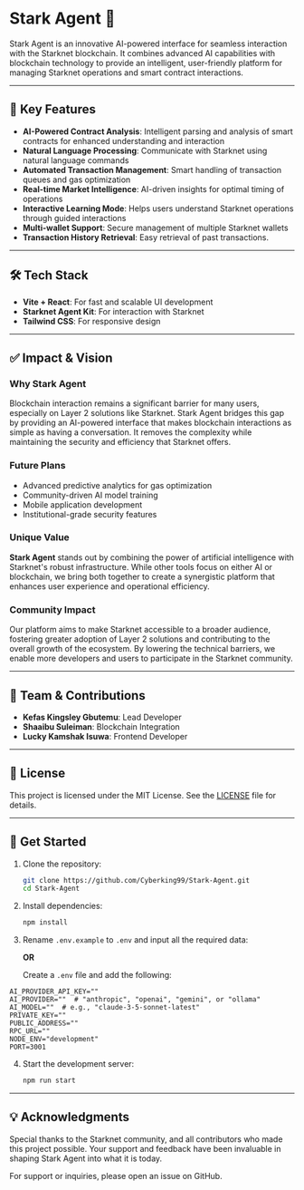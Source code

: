 # Stark Agent 🤖

Stark Agent is an innovative AI-powered interface for seamless interaction with the Starknet blockchain. It combines advanced AI capabilities with blockchain technology to provide an intelligent, user-friendly platform for managing Starknet operations and smart contract interactions.

---
## 🌟 Key Features

- **AI-Powered Contract Analysis**: Intelligent parsing and analysis of smart contracts for enhanced understanding and interaction
- **Natural Language Processing**: Communicate with Starknet using natural language commands
- **Automated Transaction Management**: Smart handling of transaction queues and gas optimization
- **Real-time Market Intelligence**: AI-driven insights for optimal timing of operations
- **Interactive Learning Mode**: Helps users understand Starknet operations through guided interactions
- **Multi-wallet Support**: Secure management of multiple Starknet wallets
- **Transaction History Retrieval**: Easy retrieval of past transactions.

---
## 🛠️ Tech Stack

- **Vite + React**: For fast and scalable UI development
- **Starknet Agent Kit**: For interaction with Starknet
- **Tailwind CSS**: For responsive design

---
## ✅ Impact & Vision

### Why Stark Agent

Blockchain interaction remains a significant barrier for many users, especially on Layer 2 solutions like Starknet. Stark Agent bridges this gap by providing an AI-powered interface that makes blockchain interactions as simple as having a conversation. It removes the complexity while maintaining the security and efficiency that Starknet offers.

### Future Plans

- Advanced predictive analytics for gas optimization
- Community-driven AI model training
- Mobile application development
- Institutional-grade security features

### Unique Value

**Stark Agent** stands out by combining the power of artificial intelligence with Starknet's robust infrastructure. While other tools focus on either AI or blockchain, we bring both together to create a synergistic platform that enhances user experience and operational efficiency.

### Community Impact

Our platform aims to make Starknet accessible to a broader audience, fostering greater adoption of Layer 2 solutions and contributing to the overall growth of the ecosystem. By lowering the technical barriers, we enable more developers and users to participate in the Starknet community.

---
## 🤝 Team & Contributions

- **Kefas Kingsley Gbutemu**: Lead Developer
- **Shaaibu Suleiman**: Blockchain Integration
- **Lucky Kamshak Isuwa**: Frontend Developer

---
## 📄 License

This project is licensed under the MIT License. See the [LICENSE](LICENSE) file for details.

---
## 🚀 Get Started

1. Clone the repository:  
   ```bash
   git clone https://github.com/Cyberking99/Stark-Agent.git
   cd Stark-Agent
   ```

2. Install dependencies:
   ```bash
   npm install
   ```

3. Rename `.env.example` to `.env` and input all the required data:

    **OR**

   Create a `.env` file and add the following:

```env
AI_PROVIDER_API_KEY=""
AI_PROVIDER=""  # "anthropic", "openai", "gemini", or "ollama"
AI_MODEL=""  # e.g., "claude-3-5-sonnet-latest"
PRIVATE_KEY=""
PUBLIC_ADDRESS=""
RPC_URL=""
NODE_ENV="development"
PORT=3001
```

4. Start the development server:
   ```bash
   npm run start
   ```

---
## 💡 Acknowledgments

Special thanks to the Starknet community, and all contributors who made this project possible. Your support and feedback have been invaluable in shaping Stark Agent into what it is today.

For support or inquiries, please open an issue on GitHub.
